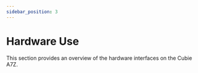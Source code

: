 ```yaml
---
sidebar_position: 3
---
```


# Hardware Use

This section provides an overview of the hardware interfaces on the Cubie A7Z.

<DocCardList />
